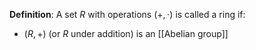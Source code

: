 **Definition**: A set $R$ with operations $(+, \cdot)$ is called a ring if:
- $(R, +)$ (or $R$ under addition) is an [[Abelian group]]